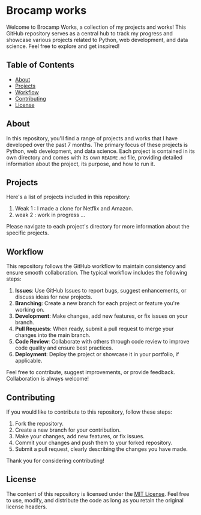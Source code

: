 # Brocamp works

Welcome to Brocamp Works, a collection of my projects and works! This GitHub repository serves as a central hub to track my progress and showcase various projects related to Python, web development, and data science. Feel free to explore and get inspired!

## Table of Contents

- [About](#about)
- [Projects](#projects)
- [Workflow](#workflow)
- [Contributing](#contributing)
- [License](#license)

## About

In this repository, you'll find a range of projects and works that I have developed over the past 7 months. The primary focus of these projects is Python, web development, and data science. Each project is contained in its own directory and comes with its own `README.md` file, providing detailed information about the project, its purpose, and how to run it.

## Projects

Here's a list of projects included in this repository:

1. Weak 1 : I made a clone for Netflix and Amazon.
2. weak 2 : work in progress ...

Please navigate to each project's directory for more information about the specific projects.

## Workflow

This repository follows the GitHub workflow to maintain consistency and ensure smooth collaboration. The typical workflow includes the following steps:

1. **Issues**: Use GitHub Issues to report bugs, suggest enhancements, or discuss ideas for new projects.
2. **Branching**: Create a new branch for each project or feature you're working on.
3. **Development**: Make changes, add new features, or fix issues on your branch.
4. **Pull Requests**: When ready, submit a pull request to merge your changes into the main branch.
5. **Code Review**: Collaborate with others through code review to improve code quality and ensure best practices.
6. **Deployment**: Deploy the project or showcase it in your portfolio, if applicable.

Feel free to contribute, suggest improvements, or provide feedback. Collaboration is always welcome!

## Contributing

If you would like to contribute to this repository, follow these steps:

1. Fork the repository.
2. Create a new branch for your contribution.
3. Make your changes, add new features, or fix issues.
4. Commit your changes and push them to your forked repository.
5. Submit a pull request, clearly describing the changes you have made.

Thank you for considering contributing!

## License

The content of this repository is licensed under the [MIT License](). Feel free to use, modify, and distribute the code as long as you retain the original license headers.


